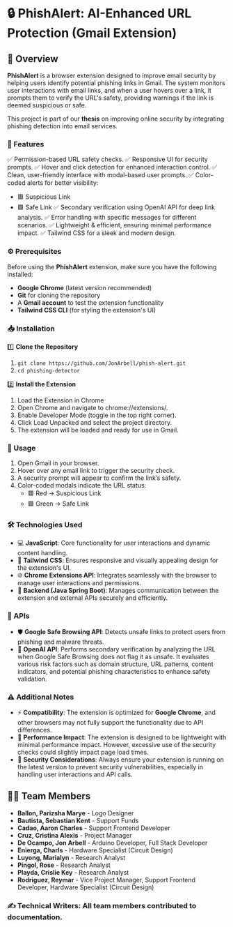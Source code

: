 # 🔒 PhishAlert: AI-Enhanced URL Protection (Gmail Extension)

## 📝 Overview
**PhishAlert** is a browser extension designed to improve email security by helping users identify potential phishing links in Gmail. The system monitors user interactions with email links, and when a user hovers over a link, it prompts them to verify the URL's safety, providing warnings if the link is deemed suspicious or safe.

This project is part of our **thesis** on improving online security by integrating phishing detection into email services.


### 🚀 Features
✅ Permission-based URL safety checks.
✅ Responsive UI for security prompts.
✅ Hover and click detection for enhanced interaction control.
✅ Clean, user-friendly interface with modal-based user prompts.
✅ Color-coded alerts for better visibility:
  - 🟥 Suspicious Link
  - 🟩 Safe Link
  ✅ Secondary verification using OpenAI API for deep link analysis.
  ✅ Error handling with specific messages for different scenarios.
  ✅ Lightweight & efficient, ensuring minimal performance impact.
  ✅ Tailwind CSS for a sleek and modern design.


### ⚙️ Prerequisites
Before using the **PhishAlert** extension, make sure you have the following installed:

- **Google Chrome** (latest version recommended)
- **Git** for cloning the repository
- A **Gmail account** to test the extension functionality
- **Tailwind CSS CLI** (for styling the extension's UI)


### 📥 Installation
1️⃣ **Clone the Repository**
1. ``` git clone https://github.com/JonArbell/phish-alert.git ```
2. ``` cd phishing-detector ```

2️⃣ **Install the Extension**
1. Load the Extension in Chrome
2. Open Chrome and navigate to chrome://extensions/.
3. Enable Developer Mode (toggle in the top right corner).
4. Click Load Unpacked and select the project directory.
5. The extension will be loaded and ready for use in Gmail.

### 🎯 Usage
1. Open Gmail in your browser.
2. Hover over any email link to trigger the security check.
3. A security prompt will appear to confirm the link’s safety.
4. Color-coded modals indicate the URL status:
   - 🟥 Red → Suspicious Link
   - 🟩 Green → Safe Link

### 🛠 Technologies Used
- 💻 **JavaScript**: Core functionality for user interactions and dynamic content handling.
- 🎨 **Tailwind CSS**: Ensures responsive and visually appealing design for the extension's UI.
- 🌐 **Chrome Extensions API**: Integrates seamlessly with the browser to manage user interactions and permissions.
- 🔧 **Backend (Java Spring Boot)**: Manages communication between the extension and external APIs securely and efficiently.
  
### 🔗 APIs
- 🛡 **Google Safe Browsing API**: Detects unsafe links to protect users from phishing and malware threats.
- 🤖 **OpenAI API**: Performs secondary verification by analyzing the URL when Google Safe Browsing does not flag it as unsafe. It evaluates various risk factors such as domain structure, URL patterns, content indicators, and potential phishing characteristics to enhance safety validation.


### ⚠️ Additional Notes
- ⚡ **Compatibility**: The extension is optimized for **Google Chrome**, and other browsers may not fully support the functionality due to API differences.
- 🚀 **Performance Impact**: The extension is designed to be lightweight with minimal performance impact. However, excessive use of the security checks could slightly impact page load times.
- 🔐 **Security Considerations**: Always ensure your extension is running on the latest version to prevent security vulnerabilities, especially in handling user interactions and API calls.


## 👨‍💻 Team Members
- **Ballon, Parizsha Marye** - Logo Designer
- **Bautista, Sebastian Kent** - Support Funds
- **Cadao, Aaron Charles** - Support Frontend Developer
- **Cruz, Cristina Alexis** - Project Manager
- **De Ocampo, Jon Arbell** - Arduino Developer, Full Stack Developer
- **Enierga, Charls** - Hardware Specialist (Circuit Design)
- **Luyong, Marialyn** - Research Analyst
- **Pingol, Rose** - Research Analyst
- **Playda, Crislie Key** - Research Analyst
- **Rodriguez, Reymar** - Vice Project Manager, Support Frontend Developer, Hardware Specialist (Circuit Design)

### ✍️ Technical Writers: All team members contributed to documentation.
